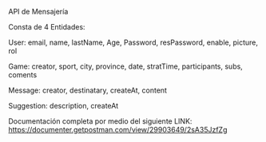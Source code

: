 API de Mensajería

Consta de 4 Entidades:

User: email, name, lastName, Age, Password, resPassword, enable, picture, rol

Game: creator, sport, city, province, date, stratTime, participants, subs, coments

Message: creator, destinatary, createAt, content

Suggestion: description, createAt


Documentación completa por medio del siguiente LINK: https://documenter.getpostman.com/view/29903649/2sA35JzfZg

